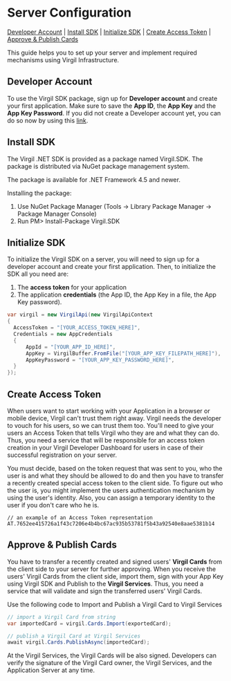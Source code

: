 
# Server Configuration
[Developer Account](#head1) | [Install SDK](#head2) | [Initialize SDK](#head3) | [Create Access Token](#head4) | [Approve & Publish Cards](#head5)

This guide helps you to set up your server and implement required mechanisms using Virgil Infrastructure.


## <a name="head1"></a> Developer Account

To use the Virgil SDK package, sign up for **Developer account** and create your first application. Make sure to save the **App ID**, the **App Key** and the **App Key Password**. If you did not create a Developer account yet, you can do so now by using this [link](https://developer.virgilsecurity.com/account/signup).


## <a name="head2"></a> Install SDK

The Virgil .NET SDK is provided as a package named Virgil.SDK. The package is distributed via NuGet package management system.

The package is available for .NET Framework 4.5 and newer.

Installing the package:

1. Use NuGet Package Manager (Tools -> Library Package Manager -> Package Manager Console)
2. Run PM> Install-Package Virgil.SDK


## <a name="head3"></a> Initialize SDK

To initialize the Virgil SDK on a server, you will need to sign up for a developer account and create your first application. Then, to initialize the SDK all you need are:

1. The **access token** for your application
2. The application **credentials** (the App ID, the App Key in a file, the App Key password).

```csharp
var virgil = new VirgilApi(new VirgilApiContext
{
  AccessToken = "[YOUR_ACCESS_TOKEN_HERE]",
  Credentials = new AppCredentials
  {
      AppId = "[YOUR_APP_ID_HERE]",
      AppKey = VirgilBuffer.FromFile("[YOUR_APP_KEY_FILEPATH_HERE]"),
      AppKeyPassword = "[YOUR_APP_KEY_PASSWORD_HERE]",
  }
});
```


## <a name="head4"></a> Create Access Token

When users want to start working with your Application in a browser or mobile device, Virgil can't trust them right away.  Virgil needs the developer to vouch for his users, so we can trust them too. You'll need to give your users an Access Token that tells Virgil who they are and what they can do. Thus, you need a service that will be responsible for an access token creation in your Virgil Developer Dashboard for users in case of their successful registration on your server.

You must decide, based on the token request that was sent to you, who the user is and what they should be allowed to do and then you have to transfer a recently created special access token to the client side. To figure out who the user is, you might implement the users authentication mechanism by using the user's identity. Also, you can assign a temporary identity to the user if you don't care who he is.

```
// an example of an Access Token representation
AT.7652ee415726a1f43c7206e4b4bc67ac935b53781f5b43a92540e8aae5381b14
```


## <a name="head5"></a> Approve & Publish Cards

You have to transfer a recently created and signed users' **Virgil Cards** from the client side to your server for further approving. When you receive the users' Virgil Cards from the client side, import them, sign with your App Key using Virgil SDK and Publish to the **Virgil Services**. Thus, you need a service that will validate and sign the transferred users' Virgil Cards.

Use the following code to Import and Publish a Virgil Card to Virgil Services

```csharp
// import a Virgil Card from string
var importedCard = virgil.Cards.Import(exportedCard);

// publish a Virgil Card at Virgil Services
await virgil.Cards.PublishAsync(importedCard);
```

At the Virgil Services, the Virgil Cards will be also signed. Developers can verify the signature of the Virgil Card owner, the Virgil Services, and the Application Server at any time.
